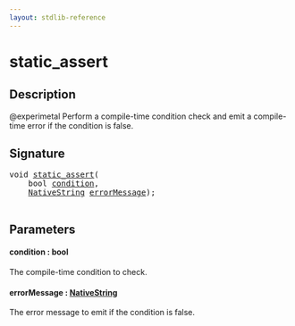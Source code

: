 ```yaml
---
layout: stdlib-reference
---
```


# static\_assert

## Description



@experimetal
Perform a compile-time condition check and emit a compile-time error if the condition is false.

## Signature 

<pre>
<span class="code_keyword">void</span> <a href="static_assert.html">static_assert</a>(
    <span class="code_keyword">bool</span> <a href="static_assert.html#decl-condition" class="code_param">condition</a>,
    <a href="../types/nativestring-06/index.html" class="code_type">NativeString</a> <a href="static_assert.html#decl-errorMessage" class="code_param">errorMessage</a>);

</pre>

## Parameters

####  <a id="decl-condition"></a>condition  : bool
The compile-time condition to check.

####  <a id="decl-errorMessage"></a>errorMessage  : [NativeString](../types/nativestring-06/index.html)
The error message to emit if the condition is false.


